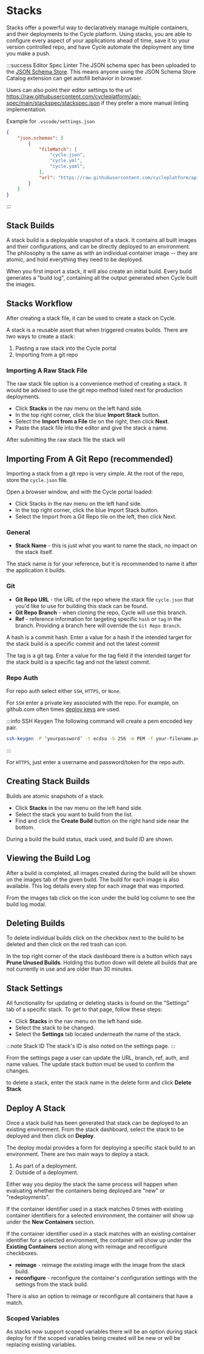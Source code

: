 # Stacks

Stacks offer a powerful way to declaratively manage multiple containers, and their deployments to the Cycle platform. Using stacks, you are able to configure every aspect of your applications ahead of time, save it to your version controlled repo, and have Cycle automate the deployment any time you make a push.


:::success Editor Spec Linter
The JSON schema spec has been uploaded to the [JSON Schema Store](https://www.schemastore.org/).  This means anyone using the JSON Schema Store Catalog extension can get autofill behavior in browser. 

Users can also point their editor settings to the url https://raw.githubusercontent.com/cycleplatform/api-spec/main/stackspec/stackspec.json if they prefer a more manual linting implementation.

Example for `.vscode/settings.json`

```json 
{
    "json.schemas": [
        {
            "fileMatch": [
                "cycle.json",
                "cycle.yml",
                "cycle.yaml",
            ],
            "url": "https://raw.githubusercontent.com/cycleplatform/api-spec/main/stackspec/stackspec.json"
        }
    ]
}
```

:::


## Stack Builds

A stack build is a deployable snapshot of a stack. It contains all built images and their configurations, and can be directly deployed to an environment. The philosophy is the same as with an individual container image -- they are atomic, and hold everything they need to be deployed.

When you first import a stack, it will also create an initial build. Every build generates a "build log", containing all the output generated when Cycle built the images.


## Stacks Workflow

After creating a stack file, it can be used to create a stack on Cycle.

A stack is a reusable asset that when triggered creates builds. There are two ways to create a stack:

1. Pasting a raw stack into the Cycle portal
2. Importing from a git repo

### Importing A Raw Stack File

The raw stack file option is a convenience method of creating a stack. It would be advised to use the git repo method listed next for production deployments.

- Click **Stacks** in the nav menu on the left hand side.
- In the top right corner, click the blue **Import Stack** button.
- Select the **Import from a File** tile on the right, then click **Next**.
- Paste the stack file into the editor and give the stack a name.

After submitting the raw stack file the stack will

## Importing From A Git Repo (recommended)

Importing a stack from a git repo is very simple. At the root of the repo, store the `cycle.json` file.

Open a browser window, and with the Cycle portal loaded:

- Click Stacks in the nav menu on the left hand side.
- In the top right corner, click the blue Import Stack button.
- Select the Import from a Git Repo tile on the left, then click Next.

### General

- **Stack Name** - this is just what you want to name the stack, no impact on the stack itself. 

The stack name is for your reference, but it is recommended to name it after the application it builds.



### Git

- **Git Repo URL** - the URL of the repo where the stack file `cycle.json` that you'd like to use for building this stack can be found.
- **Git Repo Branch** - when cloning the repo, Cycle will use this branch. 
- **Ref** - reference information for targeting specific `hash` or `tag` in the branch.  Providing a branch here will override the `Git Repo Branch`. 


A hash is a commit hash. Enter a value for a hash if the intended target for the stack build is a specific commit and not the latest commit

The tag is a git tag. Enter a value for the tag field if the intended target for the stack build is a specific tag and not the latest commit.



### Repo Auth

For repo auth select either `SSH`, `HTTPS`, or `None`.

For `SSH` enter a private key associated with the repo. For example, on github.com often times [deploy keys](https://docs.github.com/en/developers/overview/managing-deploy-keys) are used.

:::info SSH Keygen
The following command will create a pem encoded key pair.

```bash
ssh-keygen -P ‘yourpassword’ -t ecdsa -b 256 -m PEM -f your-filename.pem
```

:::

For `HTTPS`, just enter a username and password/token for the repo auth.




## Creating Stack Builds

Builds are atomic snapshots of a stack.

- Click **Stacks** in the nav menu on the left hand side.
- Select the stack you want to build from the list.
- Find and click the **Create Build** button on the right hand side near the bottom.

During a build the build status, stack used, and build ID are shown.

## Viewing the Build Log

After a build is completed, all images created during the build will be shown on the images tab of the given build. The build for each image is also available. This log details every step for each image that was imported.

From the images tab click on the icon under the build log column to see the build log modal.

## Deleting Builds

To delete individual builds click on the checkbox next to the build to be deleted and then click on the red trash can icon.

In the top right corner of the stack dashboard there is a button which says **Prune Unused Builds**. Holding this button down will delete all builds that are not currently in use and are older than 30 minutes.

## Stack Settings

All functionality for updating or deleting stacks is found on the "Settings" tab of a specific stack. To get to that page, follow these steps:

- Click **Stacks** in the nav menu on the left hand side.
- Select the stack to be changed.
- Select the **Settings** tab located underneath the name of the stack.

:::note Stack ID
The stack's ID is also noted on the settings page.
:::

From the settings page a user can update the URL, branch, ref, auth, and name values. The update stack button must be used to confirm the changes.

to delete a stack, enter the stack name in the delete form and click **Delete Stack**.



## Deploy A Stack

Once a stack build has been generated that stack can be deployed to an existing environment. From the stack dashboard, select the stack to be deployed and then click on **Deploy**.

The deploy modal provides a form for deploying a specific stack build to an environment. There are two main ways to deploy a stack. 

1. As part of a deployment.
2. Outside of a deployment.

Either way you deploy the stack the same process will happen when evaluating whether the containers being deployed are "new" or "redeployments".  

If the container identifier used in a stack matches 0 times with existing container identifiers for a selected environment, the container will show up under the **New Containers** section.

If the container identifier used in a stack matches with an existing container identifier for a selected environment, the container will show up under the **Existing Containers** section along with reimage and reconfigure checkboxes.

- **reimage** - reimage the existing image with the image from the stack build.
- **reconfigure** - reconfigure the container's configuration settings with the settings from the stack build.

There is also an option to reimage or reconfigure all containers that have a match.

### Scoped Variables 
As stacks now support scoped variables there will be an option during stack deploy for if the scoped variables being created will be new or will be replacing existing variables. 
